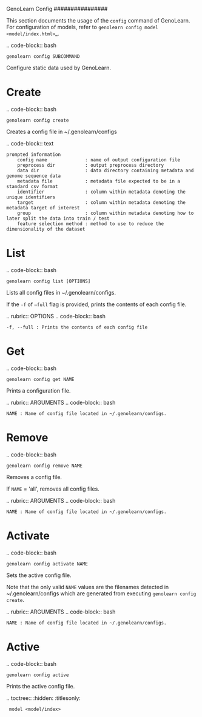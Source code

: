 GenoLearn Config
################

This section documents the usage of the ``config`` command of GenoLearn. For configuration of models, refer to `genolearn config model <model/index.html>`_.

.. code-block:: bash

    genolearn config SUBCOMMAND


Configure static data used by GenoLearn.

Create
======

.. code-block:: bash

    genolearn config create


Creates a config file in ~/.genolearn/configs

.. code-block:: text

    prompted information
        config name              : name of output configuration file
        preprocess dir           : output preprocess directory
        data dir                 : data directory containing metadata and genome sequence data
        metadata file            : metadata file expected to be in a standard csv format
        identifier               : column within metadata denoting the unique identifiers
        target                   : column within metadata denoting the metadata target of interest
        group                    : column within metadata denoting how to later split the data into train / test
        feature selection method : method to use to reduce the dimensionality of the dataset


List
====

.. code-block:: bash

    genolearn config list [OPTIONS]

Lists all config files in ~/.genolearn/configs.

If the ``-f`` of ``–full`` flag is provided, prints the contents of each config file.

.. rubric:: OPTIONS
.. code-block:: bash

    -f, --full : Prints the contents of each config file


Get
===

.. code-block:: bash

    genolearn config get NAME

Prints a configuration file.

.. rubric:: ARGUMENTS
.. code-block:: bash

    NAME : Name of config file located in ~/.genolearn/configs.


Remove
======

.. code-block:: bash

    genolearn config remove NAME


Removes a config file.

If ``NAME`` = 'all', removes all config files.


.. rubric:: ARGUMENTS
.. code-block:: bash

    NAME : Name of config file located in ~/.genolearn/configs.


Activate
========

.. code-block:: bash

    genolearn config activate NAME


Sets the active config file.

Note that the only valid ``NAME`` values are the filenames detected in ~/.genolearn/configs which are generated from executing ``genolearn config create``.

.. rubric:: ARGUMENTS
.. code-block:: bash

    NAME : Name of config file located in ~/.genolearn/configs.


Active
======

.. code-block:: bash

    genolearn config active

Prints the active config file.

.. toctree::
    :hidden:
    :titlesonly:

     model <model/index>